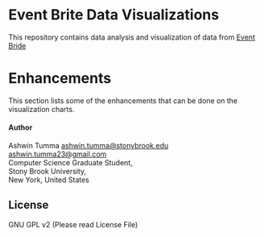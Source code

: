 # Event Brite Data Visualizations
This repository contains data analysis and visualization of data from [Event Bride](https://www.eventbrite.com/)



Enhancements
=============
This section lists some of the enhancements that can be done on the visualization charts. 

#### Author

Ashwin Tumma <ashwin.tumma@stonybrook.edu> <ashwin.tumma23@gmail.com>  
Computer Science Graduate Student,  
Stony Brook University,  
New York, United States  

License
--------
GNU GPL v2 (Please read License File)
